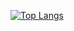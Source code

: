 [![Top Langs](https://github-readme-stats.vercel.app/api/top-langs/?username=Jok3r182)](https://github.com/anuraghazra/github-readme-stats)
